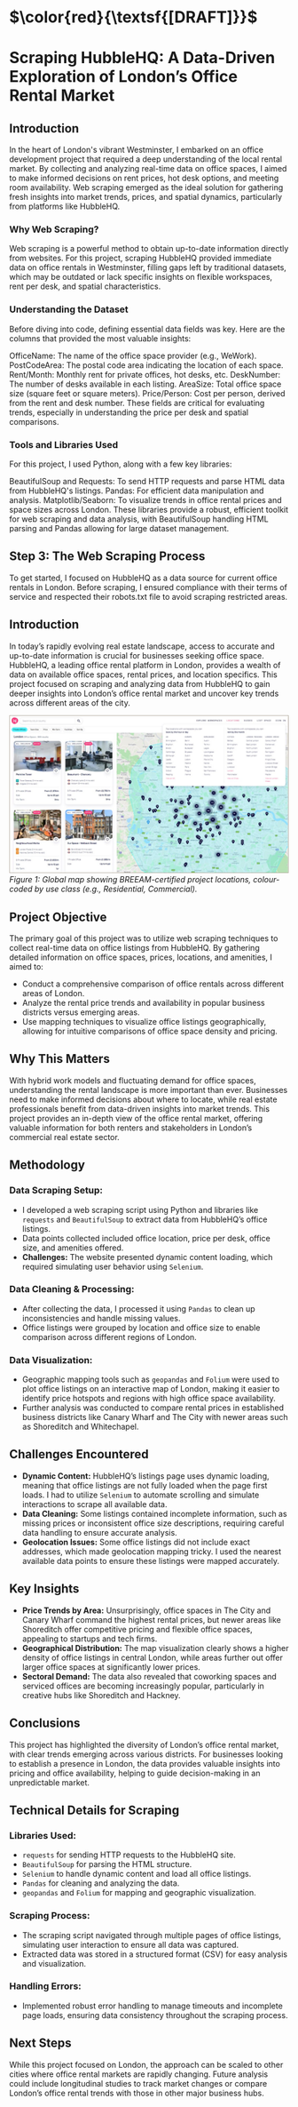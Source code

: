 # $\color{red}{\textsf{[DRAFT]}}$

# Scraping HubbleHQ: A Data-Driven Exploration of London’s Office Rental Market

## Introduction
In the heart of London's vibrant Westminster, I embarked on an office development project that required a deep understanding of the local rental market. By collecting and analyzing real-time data on office spaces, I aimed to make informed decisions on rent prices, hot desk options, and meeting room availability. Web scraping emerged as the ideal solution for gathering fresh insights into market trends, prices, and spatial dynamics, particularly from platforms like HubbleHQ.

### Why Web Scraping?
Web scraping is a powerful method to obtain up-to-date information directly from websites. For this project, scraping HubbleHQ provided immediate data on office rentals in Westminster, filling gaps left by traditional datasets, which may be outdated or lack specific insights on flexible workspaces, rent per desk, and spatial characteristics.

### Understanding the Dataset
Before diving into code, defining essential data fields was key. Here are the columns that provided the most valuable insights:

OfficeName: The name of the office space provider (e.g., WeWork).
PostCodeArea: The postal code area indicating the location of each space.
Rent/Month: Monthly rent for private offices, hot desks, etc.
DeskNumber: The number of desks available in each listing.
AreaSize: Total office space size (square feet or square meters).
Price/Person: Cost per person, derived from the rent and desk number.
These fields are critical for evaluating trends, especially in understanding the price per desk and spatial comparisons.

### Tools and Libraries Used
For this project, I used Python, along with a few key libraries:

BeautifulSoup and Requests: To send HTTP requests and parse HTML data from HubbleHQ's listings.
Pandas: For efficient data manipulation and analysis.
Matplotlib/Seaborn: To visualize trends in office rental prices and space sizes across London.
These libraries provide a robust, efficient toolkit for web scraping and data analysis, with BeautifulSoup handling HTML parsing and Pandas allowing for large dataset management.

## Step 3: The Web Scraping Process
To get started, I focused on HubbleHQ as a data source for current office rentals in London. Before scraping, I ensured compliance with their terms of service and respected their robots.txt file to avoid scraping restricted areas.





## Introduction
In today’s rapidly evolving real estate landscape, access to accurate and up-to-date information is crucial for businesses seeking office space. HubbleHQ, a leading office rental platform in London, provides a wealth of data on available office spaces, rental prices, and location specifics. This project focused on scraping and analyzing data from HubbleHQ to gain deeper insights into London’s office rental market and uncover key trends across different areas of the city.

![HubbleHQ Office Rental](links/website.jpg)
*Figure 1: Global map showing BREEAM-certified project locations, colour-coded by use class (e.g., Residential, Commercial).*

## Project Objective
The primary goal of this project was to utilize web scraping techniques to collect real-time data on office listings from HubbleHQ. By gathering detailed information on office spaces, prices, locations, and amenities, I aimed to:

- Conduct a comprehensive comparison of office rentals across different areas of London.
- Analyze the rental price trends and availability in popular business districts versus emerging areas.
- Use mapping techniques to visualize office listings geographically, allowing for intuitive comparisons of office space density and pricing.

## Why This Matters
With hybrid work models and fluctuating demand for office spaces, understanding the rental landscape is more important than ever. Businesses need to make informed decisions about where to locate, while real estate professionals benefit from data-driven insights into market trends. This project provides an in-depth view of the office rental market, offering valuable information for both renters and stakeholders in London’s commercial real estate sector.

## Methodology

### Data Scraping Setup:
- I developed a web scraping script using Python and libraries like `requests` and `BeautifulSoup` to extract data from HubbleHQ’s office listings.
- Data points collected included office location, price per desk, office size, and amenities offered.
- **Challenges:** The website presented dynamic content loading, which required simulating user behavior using `Selenium`.

### Data Cleaning & Processing:
- After collecting the data, I processed it using `Pandas` to clean up inconsistencies and handle missing values.
- Office listings were grouped by location and office size to enable comparison across different regions of London.

### Data Visualization:
- Geographic mapping tools such as `geopandas` and `Folium` were used to plot office listings on an interactive map of London, making it easier to identify price hotspots and regions with high office space availability.
- Further analysis was conducted to compare rental prices in established business districts like Canary Wharf and The City with newer areas such as Shoreditch and Whitechapel.

## Challenges Encountered
- **Dynamic Content:** HubbleHQ’s listings page uses dynamic loading, meaning that office listings are not fully loaded when the page first loads. I had to utilize `Selenium` to automate scrolling and simulate interactions to scrape all available data.
- **Data Cleaning:** Some listings contained incomplete information, such as missing prices or inconsistent office size descriptions, requiring careful data handling to ensure accurate analysis.
- **Geolocation Issues:** Some office listings did not include exact addresses, which made geolocation mapping tricky. I used the nearest available data points to ensure these listings were mapped accurately.

## Key Insights
- **Price Trends by Area:** Unsurprisingly, office spaces in The City and Canary Wharf command the highest rental prices, but newer areas like Shoreditch offer competitive pricing and flexible office spaces, appealing to startups and tech firms.
- **Geographical Distribution:** The map visualization clearly shows a higher density of office listings in central London, while areas further out offer larger office spaces at significantly lower prices.
- **Sectoral Demand:** The data also revealed that coworking spaces and serviced offices are becoming increasingly popular, particularly in creative hubs like Shoreditch and Hackney.

## Conclusions
This project has highlighted the diversity of London’s office rental market, with clear trends emerging across various districts. For businesses looking to establish a presence in London, the data provides valuable insights into pricing and office availability, helping to guide decision-making in an unpredictable market.

## Technical Details for Scraping

### Libraries Used:
- `requests` for sending HTTP requests to the HubbleHQ site.
- `BeautifulSoup` for parsing the HTML structure.
- `Selenium` to handle dynamic content and load all office listings.
- `Pandas` for cleaning and analyzing the data.
- `geopandas` and `Folium` for mapping and geographic visualization.

### Scraping Process:
- The scraping script navigated through multiple pages of office listings, simulating user interaction to ensure all data was captured.
- Extracted data was stored in a structured format (CSV) for easy analysis and visualization.

### Handling Errors:
- Implemented robust error handling to manage timeouts and incomplete page loads, ensuring data consistency throughout the scraping process.

## Next Steps
While this project focused on London, the approach can be scaled to other cities where office rental markets are rapidly changing. Future analysis could include longitudinal studies to track market changes or compare London’s office rental trends with those in other major business hubs.
